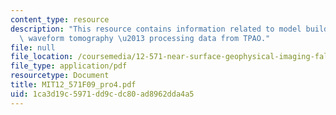 ```yaml
---
content_type: resource
description: "This resource contains information related to model building with full\
  \ waveform tomography \u2013 processing data from TPAO."
file: null
file_location: /coursemedia/12-571-near-surface-geophysical-imaging-fall-2009/1ca3d19c5971dd9cdc80ad8962dda4a5_MIT12_571F09_pro4.pdf
file_type: application/pdf
resourcetype: Document
title: MIT12_571F09_pro4.pdf
uid: 1ca3d19c-5971-dd9c-dc80-ad8962dda4a5
---
```

